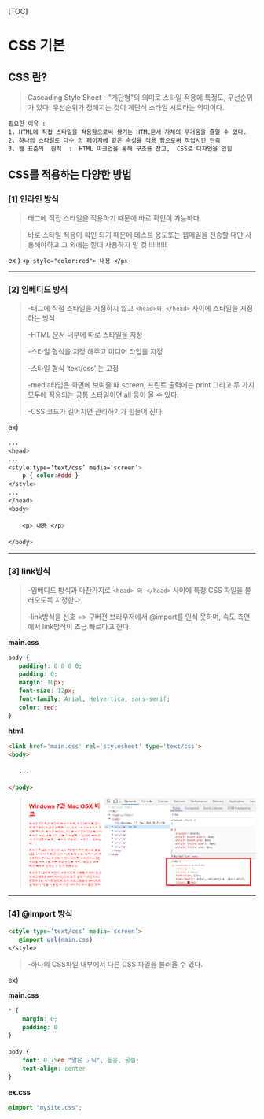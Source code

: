 [TOC]

# CSS 기본

## CSS 란?

> Cascading Style Sheet - "계단형"의 의미로 스타일 적용에 특정도, 우선순위가 있다. 우선순위가 정해지는 것이 계단식 스타일 시트라는 의미이다.

```
필요한 이유 :
1. HTML에 직접 스타일을 적용함으로써 생기는 HTML문서 자체의 무거움을 줄일 수 있다.
2. 하나의 스타일로 다수 의 페이지에 같은 속성을 적용 함으로써 작업시간 단축
3. 웹 표준의  원칙  :  HTML 마크업을 통해 구조를 잡고,  CSS로 디자인을 입힘
```



## CSS를 적용하는 다양한 방법

### [1] 인라인 방식

> 태그에 직접 스타일을 적용하기 때문에 바로 확인이 가능하다.

> 바로 스타일 적용이 확인 되기 때문에 테스트 용도또는 웹메일을 전송할 때만 사용해야하고 그 외에는 절대 사용하지 말 것 !!!!!!!!! 

ex ) `<p style="color:red"> 내용 </p>     `

---



### [2] 임베디드 방식

> -태그에 직접 스타일을 지정하지 않고 `<head>와 </head>` 사이에 스타일을 지정하는 방식
>
> -HTML 문서 내부에 따로 스타일을 지정
>
> -스타일 형식을 지정 해주고 미디어 타입을 지정
>
> -스타일 형식 ‘text/css’ 는 고정
>
> -media타입은 화면에 보여줄 때 screen, 프린트 출력에는 print 그리고 두 가지 모두에 적용되는 공통 스타일이면 all 등이 올 수 있다.
>
> -CSS 코드가 길어지면 관리하기가 힘들어 진다.

ex)

```css
...
<head>
...
<style type=‘text/css’ media=‘screen’>
	p { color:#ddd }	
</style>  
...
</head>
<body>

	<p> 내용 </p>

</body>
```

---



### [3] link방식

> -임베디드 방식과 마찬가지로 `<head> 와 </head>` 사이에 특정 CSS 파일을 불러오도록 지정한다.
>
> -link방식을 선호 => 구버전 브라우저에서 @import를 인식 못하며, 속도 측면에서 link방식이 조금 빠르다고 한다.

**main.css**

```css
body {
   padding!: 0 0 0 0;
   padding: 0;
   margin: 10px;
   font-size: 12px;
   font-family: Arial, Helvertica, sans-serif;
   color: red;
} 
```

**html**

```html
<link href='main.css' rel='stylesheet' type='text/css'>
<body>
    
   ...
    
</body>
```



>![1561354286506](assets/1561354286506.png)

---



###  [4] @import 방식

```html
<style type=‘text/css’ media=‘screen’>
   @import url(main.css)	
</style>
```

> -하나의 CSS파일 내부에서 다른 CSS 파일을 불러올 수 있다.

ex) 

**main.css**

```css
* {
	margin: 0;
	padding: 0
}

body {
	font: 0.75em "맑은 고딕", 돋움, 굴림;
	text-align: center
}
```

**ex.css**

```css
@import "mysite.css";
```

